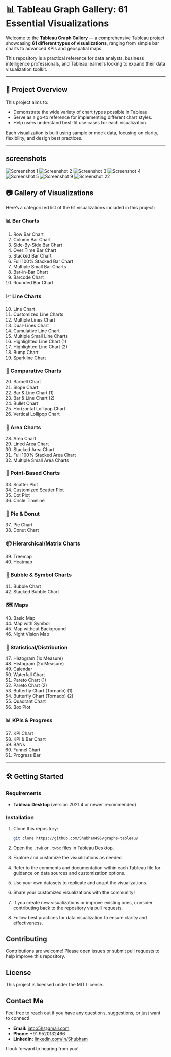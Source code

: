 # 📊 Tableau Graph Gallery: 61 Essential Visualizations

Welcome to the **Tableau Graph Gallery** — a comprehensive Tableau project showcasing **61 different types of visualizations**, ranging from simple bar charts to advanced KPIs and geospatial maps.

This repository is a practical reference for data analysts, business intelligence professionals, and Tableau learners looking to expand their data visualization toolkit.

---

## 📌 Project Overview

This project aims to:
- Demonstrate the wide variety of chart types possible in Tableau.
- Serve as a go-to reference for implementing different chart styles.
- Help users understand best-fit use cases for each visualization.

Each visualization is built using sample or mock data, focusing on clarity, flexibility, and design best practices.

---

## screenshots

![Screenshot 1](./screenshots/calendar.jpeg)
![Screenshot 2](./screenshots/heatmap.jpeg)
![Screenshot 3](./screenshots/kpis.jpeg)
![Screenshot 4](./screenshots/map.jpeg)
![Screenshot 5](./screenshots/donut.jpeg)
![Screenshot 9](./screenshots/treemap.jpeg)
![Screenshot 22](./screenshots/quardrent.jpeg)




## 📷 Gallery of Visualizations

Here’s a categorized list of the 61 visualizations included in this project:

### 📊 Bar Charts
1. Row Bar Chart  
2. Column Bar Chart  
3. Side-By-Side Bar Chart  
4. Over Time Bar Chart  
5. Stacked Bar Chart  
6. Full 100% Stacked Bar Chart  
7. Multiple Small Bar Charts  
8. Bar-in-Bar Chart  
9. Barcode Chart  
21. Rounded Bar Chart  

### 📈 Line Charts
10. Line Chart  
11. Customized Line Charts  
12. Multiple Lines Chart  
13. Dual-Lines Chart  
14. Cumulative Line Chart  
15. Multiple Small Line Charts  
16. Highlighted Line Chart (1)  
17. Highlighted Line Chart (2)  
18. Bump Chart  
19. Sparkline Chart  

### 📏 Comparative Charts
20. Barbell Chart  
22. Slope Chart  
23. Bar & Line Chart (1)  
24. Bar & Line Chart (2)  
25. Bullet Chart  
26. Horizontal Lollipop Chart  
27. Vertical Lollipop Chart  

### 🌊 Area Charts
28. Area Chart  
29. Lined Area Chart  
30. Stacked Area Chart  
31. Full 100% Stacked Area Chart  
32. Multiple Small Area Charts  

### 🔘 Point-Based Charts
33. Scatter Plot  
34. Customized Scatter Plot  
35. Dot Plot  
36. Circle Timeline  

### 🍩 Pie & Donut
37. Pie Chart  
38. Donut Chart  

### 📦 Hierarchical/Matrix Charts
39. Treemap  
40. Heatmap  

### 🔵 Bubble & Symbol Charts
41. Bubble Chart  
42. Stacked Bubble Chart  

### 🗺️ Maps
43. Basic Map  
44. Map with Symbol  
45. Map without Background  
46. Night Vision Map  

### 🧮 Statistical/Distribution
47. Histogram (1x Measure)  
48. Histogram (2x Measure)  
49. Calendar  
50. Waterfall Chart  
51. Pareto Chart (1)  
52. Pareto Chart (2)  
53. Butterfly Chart (Tornado) (1)  
54. Butterfly Chart (Tornado) (2)  
55. Quadrant Chart  
56. Box Plot  

### 📊 KPIs & Progress
57. KPI Chart  
58. KPI & Bar Chart  
59. BANs  
60. Funnel Chart  
61. Progress Bar  

---

## 🛠️ Getting Started

### Requirements
- **Tableau Desktop** (version 2021.4 or newer recommended)

### Installation
1. Clone this repository:
   ```bash
   git clone https://github.com/Shubham496/graphs-tableau/
   ```

2. Open the `.twb` or `.twbx` files in Tableau Desktop.
3. Explore and customize the visualizations as needed.
4. Refer to the comments and documentation within each Tableau file for guidance on data sources and customization options.
5. Use your own datasets to replicate and adapt the visualizations.
6. Share your customized visualizations with the community!
7. If you create new visualizations or improve existing ones, consider contributing back to the repository via pull requests.
8. Follow best practices for data visualization to ensure clarity and effectiveness.
   




## Contributing

Contributions are welcome! Please open issues or submit pull requests to help improve this repository.

## License

This project is licensed under the MIT License.

## Contact Me

Feel free to reach out if you have any questions, suggestions, or just want to connect!

- **Email:** [iatco5h@gmail.com](mailto:iatco5h@gmail.com)
- **Phone:** +91 9520132466
- **LinkedIn:** [linkedin.com/in/Shubham](https://www.linkedin.com/in/shubham-singh-64827a228/)

I look forward to hearing from you!